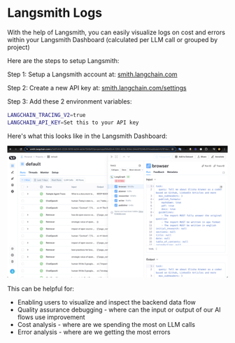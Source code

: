 # Langsmith Logs

With the help of Langsmith, you can easily visualize logs on cost and errors within your Langsmith Dashboard (calculated per LLM call or grouped by project)

Here are the steps to setup Langsmith:

Step 1: Setup a Langsmith account at: [smith.langchain.com](https://smith.langchain.com)

Step 2: Create a new API key at: [smith.langchain.com/settings](https://smith.langchain.com/settings)

Step 3: Add these 2 environment variables:

```bash
LANGCHAIN_TRACING_V2=true
LANGCHAIN_API_KEY=Set this to your API key
```

Here's what this looks like in the Langsmith Dashboard:

![Langsmith Dashboard](./langsmith.png)

This can be helpful for: 

- Enabling users to visualize and inspect the backend data flow
- Quality assurance debugging - where can the input or output of our AI flows use improvement
- Cost analysis - where are we spending the most on LLM calls
- Error analysis - where are we getting the most errors
